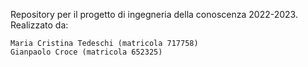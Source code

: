 Repository per il progetto di ingegneria della conoscenza 2022-2023. Realizzato da:

    Maria Cristina Tedeschi (matricola 717758)
    Gianpaolo Croce (matricola 652325)
